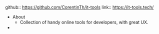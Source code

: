 ---
---

github:: https://github.com/CorentinTh/it-tools
link:: https://it-tools.tech/

- About
	- Collection of handy online tools for developers, with great UX.
-